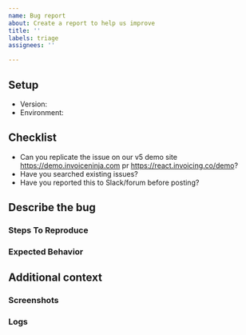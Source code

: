```yaml
---
name: Bug report
about: Create a report to help us improve
title: ''
labels: triage
assignees: ''

---
```


<!-- Before posting please check our "Troubleshooting" category in the docs: 
https://invoiceninja.github.io/docs/self-host-troubleshooting/ -->

## Setup
- Version: <!-- i.e. v4.5.25 / v5.0.30 -->
- Environment: <!-- Docker/Shared Hosting/ZIP/Other -->

## Checklist
- Can you replicate the issue on our v5 demo site https://demo.invoiceninja.com pr https://react.invoicing.co/demo?
- Have you searched existing issues?
- Have you reported this to Slack/forum before posting?

## Describe the bug
<!-- A clear and concise description of the bug. -->

### Steps To Reproduce
<!-- Please list the steps to reproduce the issue. -->

### Expected Behavior
<!-- A clear and concise description of what you expected to happen. -->

## Additional context
<!-- Add any other context about the problem here. -->

### Screenshots
<!-- If applicable, add screenshots to help explain your problem. -->

### Logs
<!-- Please check the log files (storage/logs/) and provide redacted output -->
```

```
